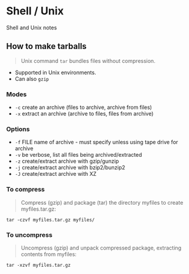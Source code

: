 # Shell / Unix

Shell and Unix notes

## How to make tarballs

> Unix command `tar`
> bundles files without compression.

- Supported in Unix environments.
- Can also `gzip`

### Modes
- `-c`  create an archive (files to archive, archive from files)
- `-x`  extract an archive (archive to files, files from archive)

### Options

- `-f` FILE  name of archive - must specify unless using tape drive for archive
- `-v`       be verbose, list all files being archived/extracted
- `-z`       create/extract archive with gzip/gunzip
- `-j`       create/extract archive with bzip2/bunzip2
- `-J`       create/extract archive with XZ

### To compress
> Compress (gzip) and package (tar) the directory myfiles to create myfiles.tar.gz:

`tar -czvf myfiles.tar.gz myfiles/`

### To uncompress

> Uncompress (gzip) and unpack compressed package, extracting contents from myfiles:

`tar -xzvf myfiles.tar.gz`
